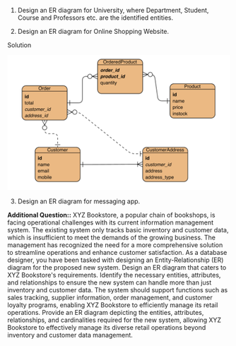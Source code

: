 1. Design an ER diagram for University, where Department, Student, Course and Professors etc. are the identified entities.








2. Design an ER diagram for Online Shopping Website. 

Solution 

<img src="../../Images/database/online_shopping_er_diagram.png" width="600">







3. Design an ER diagram for messaging app. 

**Additional Question::**
XYZ Bookstore, a popular chain of bookshops, is facing operational challenges with its current information management system. The existing system only tracks basic inventory and customer data, which is insufficient to meet the demands of the growing business. The management has recognized the need for a more comprehensive solution to streamline operations and enhance customer satisfaction. As a database designer, you have been tasked with designing an Entity-Relationship (ER) diagram for the proposed new system.
Design an ER diagram that caters to XYZ Bookstore's requirements. Identify the necessary entities, attributes, and relationships to ensure the new system can handle more than just inventory and customer data. The system should support functions such as sales tracking, supplier information, order management, and customer loyalty programs, enabling XYZ Bookstore to efficiently manage its retail operations.
Provide an ER diagram depicting the entities, attributes, relationships, and cardinalities required for the new system, allowing XYZ Bookstore to effectively manage its diverse retail operations beyond inventory and customer data management.
